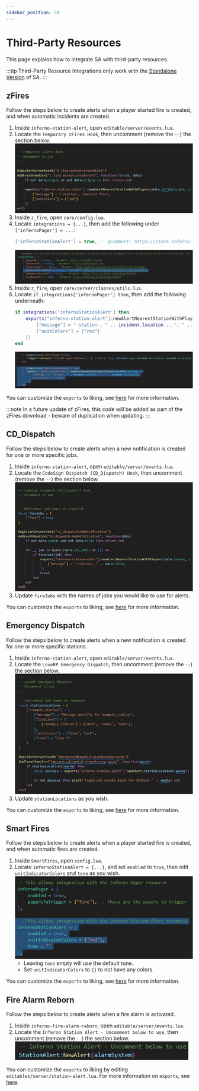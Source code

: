 ```yaml
---
sidebar_position: 50
---
```


# Third-Party Resources
This page explains how to integrate SA with third-party resources.

:::tip
Third-Party Resource Integrations only work with the [Standalone Version](../index.md#station-alert-1) of SA.
:::

## zFires
Follow the steps below to create alerts when a player started fire is created, and when automatic incidents are created.

1. Inside `inferno-station-alert`, open `editable/server/events.lua`.
2. Locate the `Temporary zFires Hook`, then uncomment (remove the `--`) the section below.
![zFires 1](assets/third-party/zfires/1.png)
3. Inside `z_fire`, open `core/config.lua`.
4. Locate `integrations = {...}`, then add the following under `['infernoPager'] = ...`:
	```lua
	['infernoStationAlert'] = true, -- @comment: https://store.inferno-collection.com/category/sa
	```
	![zFires 2](assets/third-party/zfires/2.png)
5. Inside `z_fire`, open `core/server/classes/utils.lua`.
6. Locate `if integrations['infernoPager'] then`, then add the following underneath:
	```lua
 	if integrations['infernoStationAlert'] then
        exports["inferno-station-alert"]:newAlertNearestStationWithPlayers(incident.data.pos, {
            ["message"] = "-station-, " .. incident.location .. ", " .. incident.description,
            ["unitColors"] = {"red"}
        })
    end
	```
 	![zFires 3](assets/third-party/zfires/3.png)

You can customize the `exports` to liking, see [here](exports/server.md) for more information.

:::note
In a future update of zFires, this code will be added as part of the zFires download - beware of duplication when updating.
:::

## CD_Dispatch
Follow the steps below to create alerts when a new notification is created for one or more specific jobs.

1. Inside `inferno-station-alert`, open `editable/server/events.lua`.
2. Locate the `CodeSign Dispatch (CD_Dispatch) Hook`, then uncomment (remove the `--`) the section below.
   ![CD_Dispatch 1](assets/third-party/cd_dispatch/1.png)
3. Update `fireJobs` with the names of jobs you would like to use for alerts.

You can customize the `exports` to liking, see [here](exports/server.md) for more information.

## Emergency Dispatch
Follow the steps below to create alerts when a new notification is created for one or more specific stations.

1. Inside `inferno-station-alert`, open `editable/server/events.lua`.
2. Locate the `LoveRP Emergency Dispatch`, then uncomment (remove the `--`) the section below.
   ![EMG Dispatch 1](assets/third-party/emg_dispatch/1.png)
3. Update `stationLocations` as you wish.

You can customize the `exports` to liking, see [here](exports/server.md) for more information.

## Smart Fires
Follow the steps below to create alerts when a player started fire is created, and when automatic fires are created.

1. Inside `SmartFires`, open `config.lua`.
2. Locate `infernoStationAlert = {...}`, and set `enabled` to `true`, then edit `unitIndicatorColors` and `tone` as you wish.
   ![SmartFires 1](assets/third-party/smart_fires/1.png)
   - Leaving `tone` empty will use the default tone.
   - Set `unitIndicatorColors` to `{}` to not have any colors.

You can customize the `exports` to liking, see [here](exports/server.md) for more information.

## Fire Alarm Reborn
Follow the steps below to create alerts when a fire alarm is activated.

1. Inside `inferno-fire-alarm-reborn`, open `editable/server/events.lua`.
2. Locate the `Inferno Station Alert - Uncomment below to use`, then uncomment (remove the `--`) the section below.
   ![FAR 1](assets/third-party/far/1.png)

You can customize the `exports` to liking by editing `editables/server/station-alert.lua`. For more information on `exports`, see [here](exports/server.md).
